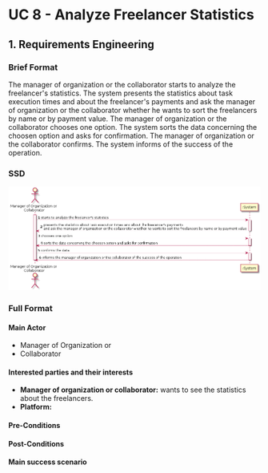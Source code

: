 # UC 8 - Analyze Freelancer Statistics

## 1. Requirements Engineering

### Brief Format

The manager of organization or the collaborator starts to analyze the freelancer's statistics. The system presents the statistics about task execution times and about the freelancer's payments and ask the manager of organization or the collaborator whether he wants to sort the freelancers by name or by payment value. The manager of organization or the collaborator chooses one option. The system sorts the data concerning the choosen option and asks for confirmation. The manager of organization or the collaborator confirms. The system informs of the success of the operation.

### SSD

![UC8_SSD.png](UC8_SSD.png)

### Full Format

#### Main Actor

* Manager of Organization
or
* Collaborator

#### Interested parties and their interests

* **Manager of organization or collaborator:** wants to see the statistics about the freelancers.
* **Platform:** 


#### Pre-Conditions



#### Post-Conditions




#### Main success scenario



